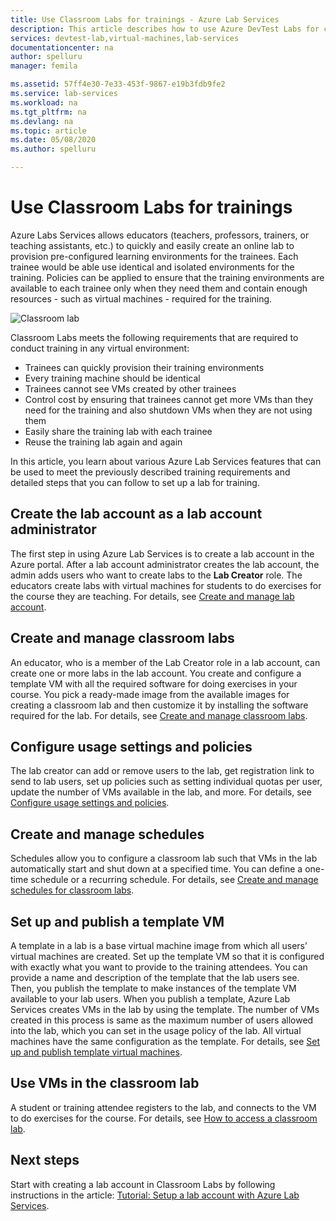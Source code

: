 ```yaml
---
title: Use Classroom Labs for trainings - Azure Lab Services
description: This article describes how to use Azure DevTest Labs for creating labs on Azure for training scenarios.
services: devtest-lab,virtual-machines,lab-services
documentationcenter: na
author: spelluru
manager: femila

ms.assetid: 57ff4e30-7e33-453f-9867-e19b3fdb9fe2
ms.service: lab-services
ms.workload: na
ms.tgt_pltfrm: na
ms.devlang: na
ms.topic: article
ms.date: 05/08/2020
ms.author: spelluru

---
```

# Use Classroom Labs for trainings
Azure Labs Services allows educators (teachers, professors, trainers, or teaching assistants, etc.) to quickly and easily create an online lab to provision pre-configured learning environments for the trainees. Each trainee would be able use identical and isolated environments for the training. Policies can be applied to ensure that the training environments are available to each trainee only when they need them and contain enough resources - such as virtual machines - required for the training. 

![Classroom lab](./media/classroom-labs-scenarios/classroom.png)

Classroom Labs meets the following requirements that are required to conduct training in any virtual environment: 

- Trainees can quickly provision their training environments
- Every training machine should be identical
- Trainees cannot see VMs created by other trainees
- Control cost by ensuring that trainees cannot get more VMs than they need for the training and also shutdown VMs when they are not using them
- Easily share the training lab with each trainee
- Reuse the training lab again and again

In this article, you learn about various Azure Lab Services features that can be used to meet the previously described training requirements and detailed steps that you can follow to set up a lab for training.  

## Create the lab account as a lab account administrator
The first step in using Azure Lab Services is to create a lab account in the Azure portal. After a lab account administrator creates the lab account, the admin adds users who want to create labs to the **Lab Creator** role. The educators create labs with virtual machines for students to do exercises for the course they are teaching. For details, see [Create and manage lab account](how-to-manage-lab-accounts.md).

## Create and manage classroom labs
An educator, who is a member of the Lab Creator role in a lab account, can create one or more labs in the lab account. You create and configure a template VM with all the required software for doing exercises in your course. You pick a ready-made image from the available images for creating a classroom lab and then customize it by installing the software required for the lab. For details, see [Create and manage classroom labs](how-to-manage-classroom-labs.md).

## Configure usage settings and policies
The lab creator can add or remove users to the lab, get registration link to send to lab users, set up policies such as setting individual quotas per user, update the number of VMs available in the lab, and more. For details, see [Configure usage settings and policies](how-to-configure-student-usage.md).

## Create and manage schedules
Schedules allow you to configure a classroom lab such that VMs in the lab automatically start and shut down at a specified time. You can define a one-time schedule or a recurring schedule. For details, see [Create and manage schedules for classroom labs](how-to-create-schedules.md).

## Set up and publish a template VM
A template in a lab is a base virtual machine image from which all users’ virtual machines are created. Set up the template VM so that it is configured with exactly what you want to provide to the training attendees. You can provide a name and description of the template that the lab users see. Then, you publish the template to make instances of the template VM available to your lab users. When you publish a template, Azure Lab Services creates VMs in the lab by using the template. The number of VMs created in this process is same as the maximum number of users allowed into the lab, which you can set in the usage policy of the lab. All virtual machines have the same configuration as the template. For details, see [Set up and publish template virtual machines](how-to-create-manage-template.md). 

## Use VMs in the classroom lab
A student or training attendee registers to the lab, and connects to the VM to do exercises for the course. For details, see [How to access a classroom lab](how-to-use-classroom-lab.md).

## Next steps
Start with creating a lab account in Classroom Labs by following instructions in the article: [Tutorial: Setup a lab account with Azure Lab Services](tutorial-setup-lab-account.md).